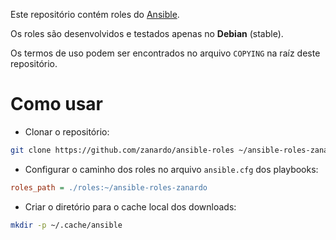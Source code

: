 Este repositório contém roles do
[Ansible](https://docs.ansible.com/ansible/index.html).

Os roles são desenvolvidos e testados apenas no **Debian** (stable).

Os termos de uso podem ser encontrados no arquivo `COPYING` na raíz deste
repositório.

# Como usar

- Clonar o repositório:

```bash
git clone https://github.com/zanardo/ansible-roles ~/ansible-roles-zanardo
```

- Configurar o caminho dos roles no arquivo `ansible.cfg` dos playbooks:

```ini
roles_path = ./roles:~/ansible-roles-zanardo
```

- Criar o diretório para o cache local dos downloads:

```bash
mkdir -p ~/.cache/ansible
```
